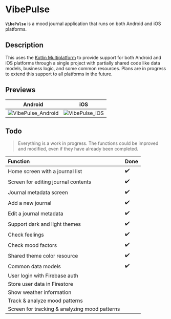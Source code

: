# VibePulse

**`VibePulse`** is a mood journal application that runs on both Android and iOS platforms.

## Description
This uses the [Kotlin Multiplatform](https://kotlinlang.org/docs/multiplatform.html) to provide support for both Android and iOS platforms through a single project with partially shared code like data models, business logic, and some common resources. Plans are in progress to extend this support to all platforms in the future.

## Previews

| Android    | iOS |
| ----------- | ----------- |
| ![VibePulse_Android](https://github.com/ReidSync/VibePulse/assets/9741432/0eced209-0045-4950-b148-a33080c6a95c) | ![VibePulse_iOS](https://github.com/ReidSync/VibePulse/assets/9741432/4be9b0f3-4850-4a71-bea2-33400c4ad4e3) |


## Todo
> Everything is a work in progress. The functions could be improved and modified, even if they have already been completed.

Function | Done
:------------ | :-------------
Home screen with a journal list | :heavy_check_mark:
Screen for editing journal contents | :heavy_check_mark:
Journal metadata screen | :heavy_check_mark:
Add a new journal | :heavy_check_mark:
Edit a journal metadata | :heavy_check_mark:
Support dark and light themes | :heavy_check_mark:
Check feelings | :heavy_check_mark:
Check mood factors | :heavy_check_mark:
Shared theme color resource | :heavy_check_mark:
Common data models | :heavy_check_mark:
User login with Firebase auth | 
Store user data in Firestore |
Show weather information |
Track & analyze mood patterns | 
Screen for tracking & analyzing mood patterns |


